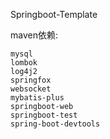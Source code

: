 Springboot-Template

maven依赖:

    mysql
    lombok
    log4j2
    springfox
    websocket
    mybatis-plus
    springboot-web
    springboot-test
    spring-boot-devtools


